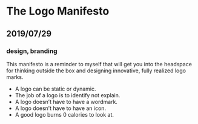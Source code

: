# The Logo Manifesto
## 2019/07/29
### design, branding

This manifesto is a reminder to myself that will get you into the headspace for thinking outside the box and designing innovative, fully realized logo marks.

 - A logo can be static or dynamic.
 - The job of a logo is to identify not explain.
 - A logo doesn’t have to have a wordmark.
 - A logo doesn’t have to have an icon.
 - A good logo burns 0 calories to look at.